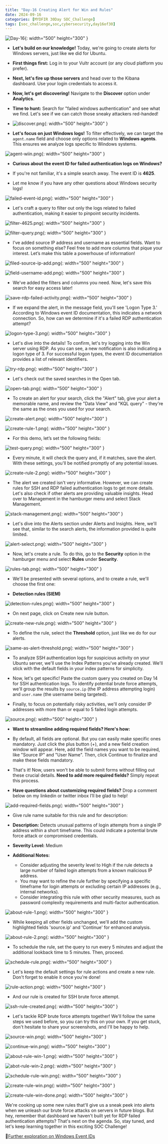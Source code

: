 ```yaml
---
title: "Day-16 Creating Alert for Win and Rules"
date: 2024-09-16
categories: [MYDFIR 30Day SOC_Challenge]
tags: [soc_challenge,soc,cybersecurity,day16of30]
---
```



![Day-16](/assets/Win-alert-and-rules/day-16-cover.png){: width="500" height="300" }

- **Let's build on our knowledge!** Today, we're going to create alerts for Windows servers, just like we did for Ubuntu.

- **First things first:** Log in to your Vultr account (or any cloud platform you prefer).

- **Next, let's fire up those servers** and head over to the Kibana dashboard. Use your login credentials to access it.

- **Now, let's get discovering!** Navigate to the **Discover** option under **Analytics**.

- **Time to hunt:** Search for "failed windows authentication" and see what we find. Let's see if we can catch those sneaky attackers red-handed!

- ![discover.png](/assets/Win-alert-and-rules/discover.png){: width="500" height="300" }

- **Let's focus on just Windows logs!**  To filter effectively, we can target the `agent.name` field and choose only options related to **Windows agents**.  This ensures we analyze logs specific to Windows systems.

![agent-wiin.png](/assets/Win-alert-and-rules/agent-wiin.png){: width="500" height="300" }

- **Curious about the event ID for failed authentication logs on Windows?**

- If you're not familiar, it's a simple search away. The event ID is **4625**.

- Let me know if you have any other questions about Windows security logs!

![failed-event-id.png](/assets/Win-alert-and-rules/failed-event-id.png){: width="500" height="300" }

- Let's craft a query to filter out only the logs related to failed authentication, making it easier to pinpoint security incidents.

![filter-4625.png](/assets/Win-alert-and-rules/filter-4625.png){: width="500" height="300" }

![filter-query.png](/assets/Win-alert-and-rules/filter-query.png){: width="500" height="300" }

- I’ve added source IP address and username as essential fields. Want to focus on something else? Feel free to add more columns that pique your interest. Let’s make this table a powerhouse of information!

![filed-source-ip-add.png](/assets/Win-alert-and-rules/filed-source-ip-add.png){: width="500" height="300" }

![field-username-add.png](/assets/Win-alert-and-rules/field-username-add.png){: width="500" height="300" }

- We've added the filters and columns you need. Now, let's save this search for easy access later!

![save-rdp-failed-activity.png](/assets/Win-alert-and-rules/save-rdp-failed-activity.png){: width="500" height="300" }

- If we expand the alert, in the message field, you'll see 'Logon Type 3.' According to Windows event ID documentation, this indicates a network connection. So, how can we determine if it's a failed RDP authentication attempt?

![logon-type-3.png](/assets/Win-alert-and-rules/logon-type-3.png){: width="500" height="300" }

- Let's dive into the details! To confirm, let's try logging into the Win server using RDP. As you can see, a new notification is also indicating a logon type of 3. For successful logon types, the event ID documentation provides a list of relevant identifiers.

![try-rdp.png](/assets/Win-alert-and-rules/try-rdp.png){: width="500" height="300" }

- Let's check out the saved searches in the Open tab.

![open-tab.png](/assets/Win-alert-and-rules/open-tab.png){: width="500" height="300" }

- To create an alert for your search, click the "Alert" tab, give your alert a memorable name, and review the "Data View" and "KQL query" - they're the same as the ones you used for your search.

![create-alert.png](/assets/Win-alert-and-rules/create-alert.png){: width="500" height="300" }

![create-rule-1.png](/assets/Win-alert-and-rules/create-rule-1.png){: width="500" height="300" }

- For this demo, let’s set the following fields:

![test-query.png](/assets/Win-alert-and-rules/test-query.png){: width="500" height="300" }

- Every minute, it will check the query and, if it matches, save the alert. With these settings, you'll be notified promptly of any potential issues.

![create-rule-2.png](/assets/Win-alert-and-rules/create-rule-2.png){: width="500" height="300" }

- The alert we created isn't very informative. However, we can create rules for SSH and RDP failed authentication logs to get more details. Let's also check if other alerts are providing valuable insights. Head over to Management in the hamburger menu and select Stack Management.

![stack-management.png](/assets/Win-alert-and-rules/stack-management.png){: width="500" height="300" }

- Let's dive into the Alerts section under Alerts and Insights. Here, we'll see that, similar to the search alerts, the information provided is quite limited.

![alert-select.png](/assets/Win-alert-and-rules/alert-select.png){: width="500" height="300" }

- Now, let's create a rule. To do this, go to the **Security** option in the hamburger menu and select **Rules** under **Security**.

![rules-tab.png](/assets/Win-alert-and-rules/rules-tab.png){: width="500" height="300" }

- We'll be presented with several options, and to create a rule, we'll choose the first one:

- **Detection rules (SIEM)**

![detection-rules.png](/assets/Win-alert-and-rules/detection-rules.png){: width="500" height="300" }

- On next page, click on Create new rule button.

![create-new-rule.png](/assets/Win-alert-and-rules/create-new-rule.png){: width="500" height="300" }

- To define the rule, select the **Threshold** option, just like we do for our alerts.

![same-as-alert-threshold.png](/assets/Win-alert-and-rules/same-as-alert-threshold.png){: width="500" height="300" }

- To analyze SSH authentication logs for suspicious activity on your Ubuntu server, we'll use the Index Patterns you've already created. We'll stick with the default fields in your index patterns for simplicity.

- Now, let's get specific! Paste the custom query you created on Day 14 for SSH authentication logs. To identify potential brute force attempts, we'll group the results by `source.ip` (the IP address attempting login) and `user.name` (the username being targeted).

- Finally, to focus on potentially risky activities, we'll only consider IP addresses with more than or equal to 5 failed login attempts.

![source.png](/assets/Win-alert-and-rules/source.png){: width="500" height="300" }

- **Want to streamline adding required fields? Here's how:**

- By default, all fields are optional. But you can easily make specific ones mandatory. Just click the plus button (+), and a new field creation window will appear. Here, add the field names you want to be required, like "Source IP" and "User Name". Then, click Continue to finalize and make these fields mandatory.

- That's it! Now, users won't be able to submit forms without filling out these crucial details. **Need to add more required fields?** Simply repeat this process.

- **Have questions about customizing required fields?** Drop a comment below on my linkedin or twitter inbox I’ll be glad to help!

![add-required-fields.png](/assets/Win-alert-and-rules/add-required-fields.png){: width="500" height="300" }

- Give rule name suitable for this rule and for description:

- **Description:** Detects unusual patterns of login attempts from a single IP address within a short timeframe. This could indicate a potential brute force attack or compromised credentials.

- **Severity Level:** Medium

- **Additional Notes:**

    - Consider adjusting the severity level to High if the rule detects a large number of failed login attempts from a known malicious IP address.
    - You may want to refine the rule further by specifying a specific timeframe for login attempts or excluding certain IP addresses (e.g., internal networks).
    - Consider integrating this rule with other security measures, such as password complexity requirements and multi-factor authentication.

![about-rule-1.png](/assets/Win-alert-and-rules/about-rule-1.png){: width="500" height="300" }

- While keeping all other fields unchanged, we'll add the custom highlighted fields 'source.ip' and 'Continue' for enhanced analysis.

![about-rule-2.png](/assets/Win-alert-and-rules/about-rule-2.png){: width="500" height="300" }

- To schedule the rule, set the query to run every 5 minutes and adjust the additional lookback time to 5 minutes. Then, proceed.

![schedule-rule.png](/assets/Win-alert-and-rules/schedule-rule.png){: width="500" height="300" }

- Let's keep the default settings for rule actions and create a new rule. Don't forget to enable it once you're done!

![rule-action.png](/assets/Win-alert-and-rules/rule-action.png){: width="500" height="300" }

- And our rule is created for SSH brute force attempt.

![ssh-rule-created.png](/assets/Win-alert-and-rules/ssh-rule-created.png){: width="500" height="300" }

- Let's tackle RDP brute force attempts together! We'll follow the same steps we used before, so you can try this on your own. If you get stuck, don't hesitate to share your screenshots, and I'll be happy to help.

![source-win.png](/assets/Win-alert-and-rules/source-win.png){: width="500" height="300" }

![continue-win.png](/assets/Win-alert-and-rules/continue-win.png){: width="500" height="300" }

![about-rule-win-1.png](/assets/Win-alert-and-rules/about-rule-win-1.png){: width="500" height="300" }

![abot-rule-win-2.png](/assets/Win-alert-and-rules/abot-rule-win-2.png){: width="500" height="300" }

![schedule-rule-win.png](/assets/Win-alert-and-rules/schedule-rule-win.png){: width="500" height="300" }

![create-rule-win.png](/assets/Win-alert-and-rules/create-rule-win.png){: width="500" height="300" }

![create-rule-win-done.png](/assets/Win-alert-and-rules/create-rule-win-done.png){: width="500" height="300" }

We're cooking up some new rules that'll give us a sneak peek into alerts when we unleash our brute force attacks on servers in future blogs. But hey, remember that dashboard we haven't built yet for RDP failed authentication attempts? That's next on the agenda. So, stay tuned, and let's keep learning together in this exciting SOC Challenge!

🔖[Further exploration on Windows Event IDs](https://www.ultimatewindowssecurity.com/securitylog/encyclopedia/default.aspx)
